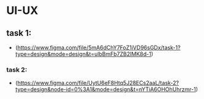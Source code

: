 # UI-UX


## task 1:

 
- (https://www.figma.com/file/5mA6dChY7FoZ1iVD96sGDx/task-1?type=design&mode=design&t=ulbBmFb7ZB2IMK8d-1)

### task 2:
- (https://www.figma.com/file/UytU6eF8Htq5J28ECs2aaL/task-2?type=design&node-id=0%3A1&mode=design&t=nYTiA6OHOhUhrzmr-1)
